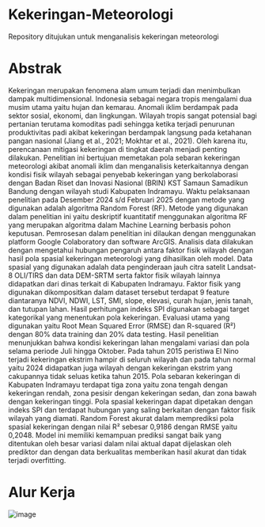 # Kekeringan-Meteorologi
Repository ditujukan untuk menganalisis kekeringan meteorologi 

# Abstrak
Kekeringan merupakan fenomena alam umum terjadi dan menimbulkan dampak multidimensional. Indonesia sebagai negara tropis mengalami dua musim utama yaitu hujan dan kemarau. Anomali iklim berdampak pada sektor sosial, ekonomi, dan lingkungan. Wilayah tropis sangat potensial bagi pertanian terutama komoditas padi sehingga ketika terjadi penurunan produktivitas padi akibat kekeringan berdampak langsung pada ketahanan pangan nasional (Jiang et al., 2021; Mokhtar et al., 2021). Oleh karena itu, perencanaan mitigasi kekeringan di tingkat daerah menjadi penting dilakukan. Penelitian ini bertujuan memetakan pola sebaran kekeringan meteorologi akibat anomali iklim dan menganalisis keterkaitannya dengan kondisi fisik wilayah sebagai penyebab kekeringan yang berkolaborasi dengan Badan Riset dan Inovasi Nasional (BRIN) KST Samaun Samadikun Bandung dengan wilayah studi Kabupaten Indramayu. Waktu pelaksanaan penelitian pada Desember 2024 s/d Februari 2025 dengan metode yang digunakan adalah algoritma Random Forest (RF).
Metode yang digunakan dalam penelitian ini yaitu deskriptif kuantitatif menggunakan algoritma RF yang merupakan algoritma dalam Machine Learning berbasis pohon keputusan. Pemrosesan dalam penelitian ini dilaukan dengan menggunakan platform Google Colaboratory dan software ArcGIS. Analisis data dilakukan dengan mengetahui hubungan pengaruh antara faktor fisik wilayah dengan hasil pola spasial kekeringan meteorologi yang dihasilkan oleh model. Data spasial yang digunakan adalah data penginderaan jauh citra satelit Landsat-8 OLI/TIRS dan data DEM-SRTM serta faktor fisik wilayah lainnya didapatkan dari dinas terkait di Kabupaten Indramayu. Faktor fisik yang digunakan dikompositkan dalam dataset tersebut terdapat 9 feature diantaranya NDVI, NDWI, LST, SMI, slope, elevasi, curah hujan, jenis tanah, dan tutupan lahan. Hasil perhitungan indeks SPI digunakan sebagai target kategorikal yang menentukan pola kekeringan. Evaluasi utama yang digunakan yaitu Root Mean Squared Error (RMSE) dan R-squared (R²) dengan 80% data training dan 20% data testing.
Hasil penelitian menunjukkan bahwa kondisi kekeringan lahan mengalami variasi dan pola selama periode Juli hingga Oktober. Pada tahun 2015 peristiwa El Nino terjadi kekeringan ekstrim hampir di seluruh wilayah dan pada tahun normal yaitu 2024 didapatkan juga wilayah dengan kekeringan ekstrim yang cakupannya tidak seluas ketika tahun 2015. Pola sebaran kekeringan di Kabupaten Indramayu terdapat tiga zona yaitu zona tengah dengan kekeringan rendah, zona pesisir dengan kekeringan sedan, dan zona bawah dengan kekeringan tinggi. Pola spasial kekeringan dapat dipetakan dengan indeks SPI dan terdapat hubungan yang saling berkaitan dengan faktor fisik wilayah yang diamati. Random Forest akurat dalam memprediksi pola spasial kekeringan dengan nilai R² sebesar 0,9186 dengan RMSE yaitu 0,2048. Model ini memiliki kemampuan prediksi sangat baik yang ditentukan oleh besar variasi dalam nilai aktual dapat dijelaskan oleh prediktor dan dengan data berkualitas memberikan hasil akurat dan tidak terjadi overfitting.

# Alur Kerja 
![image](https://github.com/user-attachments/assets/45099a16-a100-4872-827b-c82e55fddbc0)
